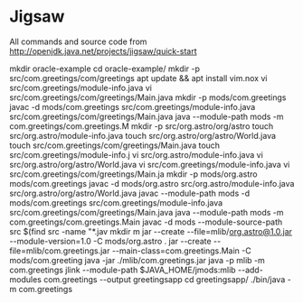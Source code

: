 # Jigsaw

All commands and source code from http://openjdk.java.net/projects/jigsaw/quick-start

mkdir oracle-example
cd oracle-example/
mkdir -p src/com.greetings/com/greetings
apt update && apt install vim.nox
vi src/com.greetings/module-info.java
vi src/com.greetings/com/greetings/Main.java
mkdir -p mods/com.greetings
javac -d mods/com.greetings src/com.greetings/module-info.java src/com.greetings/com/greetings/Main.java
java --module-path mods -m com.greetings/com.greetings.M
mkdir -p src/org.astro/org/astro
touch src/org.astro/module-info.java
touch src/org.astro/org/astro/World.java
touch src/com.greetings/com/greetings/Main.java
touch src/com.greetings/module-info.j
vi src/org.astro/module-info.java 
vi src/org.astro/org/astro/World.java 
vi src/com.greetings/module-info.java 
vi src/com.greetings/com/greetings/Main.ja
mkdir -p mods/org.astro mods/com.greetings
javac -d mods/org.astro         src/org.astro/module-info.java src/org.astro/org/astro/World.java
javac --module-path mods -d mods/com.greetings         src/com.greetings/module-info.java src/com.greetings/com/greetings/Main.java
java --module-path mods -m com.greetings/com.greetings.Main
javac -d mods --module-source-path src $(find src -name "*.jav
mkdir m
jar --create --file=mlib/org.astro@1.0.jar         --module-version=1.0 -C mods/org.astro .
jar --create --file=mlib/com.greetings.jar         --main-class=com.greetings.Main -C mods/com.greeting
java -jar ./mlib/com.greetings.jar 
java -p mlib -m com.greetings
jlink --module-path $JAVA_HOME/jmods:mlib --add-modules com.greetings --output greetingsapp
cd greetingsapp/
./bin/java -m com.greetings

